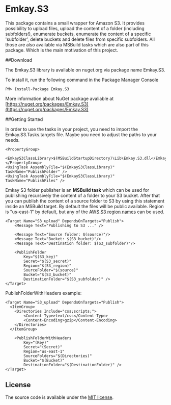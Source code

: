 Emkay.S3
========

This package contains a small wrapper for Amazon S3. It provides possibility to upload files, upload the content of a folder (including subfolders!), enumerate buckets, enumerate the content of a specific 'subfolder', delete buckets and delete files from specific subfolders.
All those are also available via MSBuild tasks which are also part of this package. Which is the main motivation of this project.

##Download

The Emkay.S3 library is available on nuget.org via package name Emkay.S3.

To install it, run the following command in the Package Manager Console

	PM> Install-Package Emkay.S3

More information about NuGet package avaliable at [https://nuget.org/packages/Emkay.S3](https://nuget.org/packages/Emkay.S3)

##Getting Started

In order to use the tasks in your project, you need to import the Emkay.S3.Tasks.targets file. Maybe you need to adjust the paths to your needs.

	<PropertyGroup>
    	<EmkayS3ClassLibrary>$(MSBuildStartupDirectory)\Lib\Emkay.S3.dll</EmkayS3ClassLibrary>
  	</PropertyGroup>
	<UsingTask AssemblyFile="$(EmkayS3ClassLibrary)" TaskName="PublishFolder" />
	<UsingTask AssemblyFile="$(EmkayS3ClassLibrary)" TaskName="PublishFiles" />

Emkay S3 folder publisher is an **MSBuild task** which can be used for publishing recursively the content of a folder to your S3 bucket.
After that you can publish the content of a source folder to S3 by using this statement inside an MSBuild target. By default the files will be public available.
Region is "us-east-1" by default, but any of the [AWS S3 region names](http://docs.aws.amazon.com/general/latest/gr/rande.html#s3_region) can be used.

    <Target Name="S3_upload" DependsOnTargets="Publish">
    	<Message Text="Publishing to S3 ..." />
    
    	<Message Text="Source folder: $(source)"/>
    	<Message Text="Bucket: $(S3_bucket)"/>
    	<Message Text="Destination folder: $(S3_subfolder)"/>

    	<PublishFolder
      		Key="$(S3_key)"
      		Secret="$(S3_secret)"
      		Region="$(S3_region)"
      		SourceFolder="$(source)"
      		Bucket="$(S3_bucket)"
      		DestinationFolder="$(S3_subfolder)" />
  	</Target>

PublishFolderWithHeaders example:

    <Target Name="S3_upload" DependsOnTargets="Publish">
	  <ItemGroup>
		<Directories Include="css;scripts;">
			<Content-Type>text/css</Content-Type>
			<Content-Encoding>gzip</Content-Encoding>
		</Directories>
	  </ItemGroup> 

		<PublishFolderWithHeaders
			Key="(Key)"
			Secret="(Secret)"
			Region="us-east-1"
			SourceFolders="$(Directories)"
			Bucket="$(Bucket)"
			DestinationFolder="$(DestinationFolder)" />
  	</Target>

## License
The source code is available under the [MIT license](http://opensource.org/licenses/mit-license.php).


